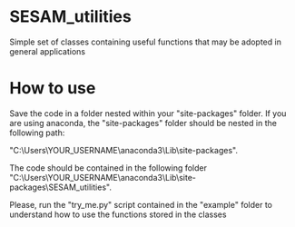 # SESAM_utilities
Simple set of classes containing useful functions that may be adopted in general applications

# How to use
Save the code in a folder nested within your "site-packages" folder. If you are using anaconda, the "site-packages" folder should be nested in the following path:

"C:\Users\YOUR_USERNAME\anaconda3\Lib\site-packages".

The code should be contained in the following folder 
"C:\Users\YOUR_USERNAME\anaconda3\Lib\site-packages\SESAM_utilities".

Please, run the "try_me.py" script contained in the "example" folder to understand how to use the functions stored in the classes

